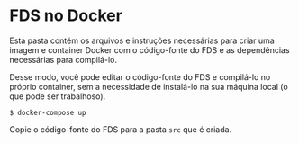# FDS no Docker

Esta pasta contém os arquivos e instruções necessárias para criar uma imagem e container Docker com o código-fonte do FDS e as dependências necessárias para compilá-lo.

Desse modo, você pode editar o código-fonte do FDS e compilá-lo no próprio container, sem a necessidade de instalá-lo na sua máquina local (o que pode ser trabalhoso).


```
$ docker-compose up
```

Copie o código-fonte do FDS para a pasta `src` que é criada.